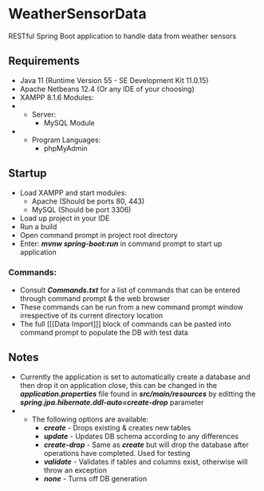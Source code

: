 # WeatherSensorData
RESTful Spring Boot application to handle data from weather sensors

## Requirements
- Java 11 (Runtime Version 55 - SE Development Kit 11.0.15)
- Apache Netbeans 12.4 (Or any IDE of your choosing)
- XAMPP 8.1.6 Modules:
- - Server: 
    - MySQL Module
- - Program Languages:
    - phpMyAdmin
## Startup
- Load XAMPP and start modules:
  - Apache (Should be ports 80, 443)
  - MySQL (Should be port 3306)
- Load up project in your IDE
- Run a build
- Open command prompt in project root directory
- Enter: **_mvnw spring-boot:run_** in command prompt to start up application
### Commands:
- Consult **_Commands.txt_** for a list of commands that can be entered through command prompt & the web browser
- These commands can be run from a new command prompt window irrespective of its current directory location
- The full [[[Data Import]]] block of commands can be pasted into command prompt to populate the DB with test data
## Notes
- Currently the application is set to automatically create a database and then drop it on application close, this can be changed in the **_application.properties_** file found in **_src/main/resources_** by editting the **_spring.jpa.hibernate.ddl-auto=create-drop_** parameter
- - The following options are available:
    - **_create_** - Drops existing & creates new tables
    - **_update_** - Updates DB schema according to any differences
    - **_create-drop_** - Same as **_create_** but will drop the database after operations have completed. Used for testing
    - **_validate_** - Validates if tables and columns exist, otherwise will throw an exception
    - **_none_** - Turns off DB generation
